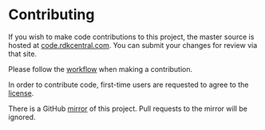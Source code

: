 Contributing
============

If you wish to make code contributions to this project, the master source is hosted at [code.rdkcentral.com](https://code.rdkcentral.com/r/#/admin/projects/rdk/components/generic/syslog_helper).
You can submit your changes for review via that site.

Please follow the [workflow](https://wiki.rdkcentral.com/display/CMF/Gerrit+Development+Workflow) when making a contribution.

In order to contribute code, first-time users are requested to agree to the [license](https://wiki.rdkcentral.com/signup.action).

There is a GitHub [mirror](https://github.com/rdkcmf/rdk-syslog_helper) of this project. Pull requests to the mirror will be ignored.
